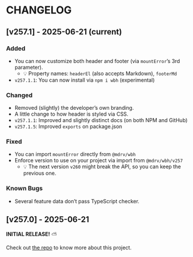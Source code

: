 # CHANGELOG

## [v257.1] - 2025-06-21 (current)

### Added

-   You can now customize both header and footer (via `mountError`’s 3rd parameter).
    -   💡 Property names: `headerEl` (also accepts Markdown), `footerMd`
-   `v257.1.1`: You can now install via `npm i wbh` (experimental)

### Changed

-   Removed (slightly) the developer’s own branding.
-   A little change to how header is styled via CSS.
-   `v257.1.1`: Improved and slightly distinct docs (on both NPM and GitHub)
-   `v257.1.5`: Improved `exports` on package.json

### Fixed

-   You can import `mountError` directly from `@mdrv/wbh`
-   Enforce version to use on your project via import from `@mdrv/wbh/v257`
    -   💡 The next version `v260` might break the API, so you can keep the previous one.

### Known Bugs

-   Several feature data don’t pass TypeScript checker.

## [v257.0] - 2025-06-21
 
**INITIAL RELEASE!** ⛅

Check out [the repo](https://github.com/mdrv/wbh) to know more about this project.
